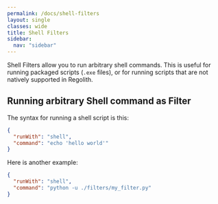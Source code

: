 ```yaml
---
permalink: /docs/shell-filters
layout: single
classes: wide
title: Shell Filters
sidebar:
  nav: "sidebar"
---
```


Shell Filters allow you to run arbitrary shell commands. This is useful for running packaged scripts (`.exe` files), or for running scripts that are not natively supported in Regolith.

## Running arbitrary Shell command as Filter

The syntax for running a shell script is this:

```json
{
  "runWith": "shell",
  "command": "echo 'hello world'"
}
```

Here is another example:

```json
{
  "runWith": "shell",
  "command": "python -u ./filters/my_filter.py"
}
```